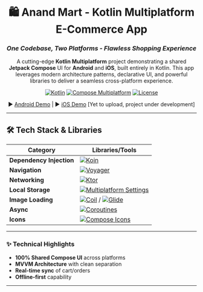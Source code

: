 <div align="center">

# 🛍️ Anand Mart - Kotlin Multiplatform E-Commerce App 
### *One Codebase, Two Platforms - Flawless Shopping Experience*

A cutting-edge **Kotlin Multiplatform** project demonstrating a shared **Jetpack Compose** UI for **Android** and **iOS**, built entirely in Kotlin. This app leverages modern architecture patterns, declarative UI, and powerful libraries to deliver a seamless cross-platform experience.

[![Kotlin](https://img.shields.io/badge/Kotlin-1.9.20-blue.svg?logo=kotlin)](https://kotlinlang.org)
[![Compose Multiplatform](https://img.shields.io/badge/Compose%20Multiplatform-1.5.10-red.svg)](https://www.jetbrains.com/lp/compose-multiplatform/)
[![License](https://img.shields.io/badge/License-MIT-green.svg)](LICENSE)

▶️ [Android Demo](#) | ▶️ [iOS Demo](#)
[Yet to upload, project under development]
</div>

---

## 🛠 Tech Stack & Libraries  

| Category          | Libraries/Tools                                                                                     |
|-------------------|----------------------------------------------------------------------------------------------------|
| **Dependency Injection**  | [![Koin](https://img.shields.io/badge/Koin-✓-blue?logo=kotlin)](https://insert-koin.io/)          |
| **Navigation**           | [![Voyager](https://img.shields.io/badge/Voyager-✓-orange)](https://voyager.adriel.cafe/)         |
| **Networking**           | [![Ktor](https://img.shields.io/badge/Ktor-✓-success)](https://ktor.io/)                          |
| **Local Storage**        | [![Multiplatform Settings](https://img.shields.io/badge/SharedPref-✓-yellow)](https://github.com/russhwolf/multiplatform-settings) |
| **Image Loading**        | [![Coil](https://img.shields.io/badge/Coil-✓-purple)](https://coil-kt.github.io/coil/) / [![Glide](https://img.shields.io/badge/Glide-✓-green)](https://bumptech.github.io/glide/) |
| **Async**                | [![Coroutines](https://img.shields.io/badge/Coroutines-✓-brightgreen)](https://kotlinlang.org/docs/coroutines-guide.html) |
| **Icons**                | [![Compose Icons](https://img.shields.io/badge/Compose_Icons-✓-red)](https://github.com/DevSrSouza/compose-icons) |

---

### ✨ Technical Highlights
- **100% Shared Compose UI** across platforms
- **MVVM Architecture** with clean separation
- **Real-time sync** of cart/orders
- **Offline-first** capability

---

